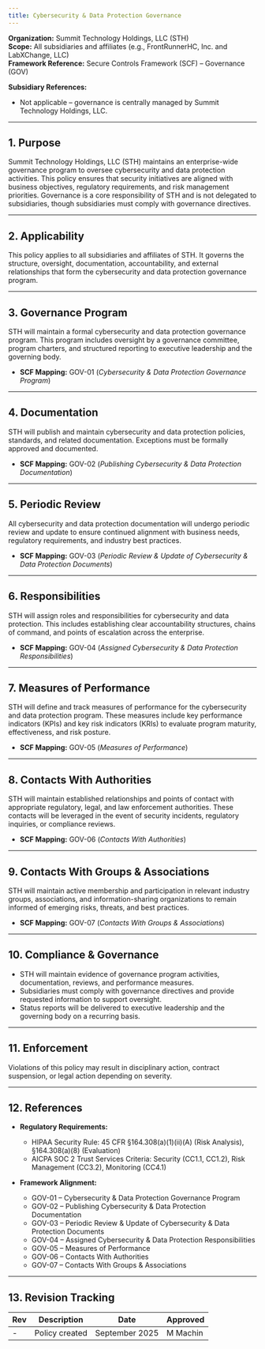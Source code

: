 ```yaml
---
title: Cybersecurity & Data Protection Governance
---
```


**Organization:** Summit Technology Holdings, LLC (STH)  
**Scope:** All subsidiaries and affiliates (e.g., FrontRunnerHC, Inc. and LabXChange, LLC)  
**Framework Reference:** Secure Controls Framework (SCF) – Governance (GOV)

**Subsidiary References:**  

- Not applicable – governance is centrally managed by Summit Technology Holdings, LLC.  

---

## 1. Purpose

Summit Technology Holdings, LLC (STH) maintains an enterprise-wide governance program to oversee cybersecurity and data protection activities. This policy ensures that security initiatives are aligned with business objectives, regulatory requirements, and risk management priorities. Governance is a core responsibility of STH and is not delegated to subsidiaries, though subsidiaries must comply with governance directives.  

---

## 2. Applicability

This policy applies to all subsidiaries and affiliates of STH. It governs the structure, oversight, documentation, accountability, and external relationships that form the cybersecurity and data protection governance program.  

---

## 3. Governance Program

STH will maintain a formal cybersecurity and data protection governance program. This program includes oversight by a governance committee, program charters, and structured reporting to executive leadership and the governing body.  

- **SCF Mapping:** GOV-01 (*Cybersecurity & Data Protection Governance Program*)  

---

## 4. Documentation

STH will publish and maintain cybersecurity and data protection policies, standards, and related documentation. Exceptions must be formally approved and documented.  

- **SCF Mapping:** GOV-02 (*Publishing Cybersecurity & Data Protection Documentation*)  

---

## 5. Periodic Review

All cybersecurity and data protection documentation will undergo periodic review and update to ensure continued alignment with business needs, regulatory requirements, and industry best practices.  

- **SCF Mapping:** GOV-03 (*Periodic Review & Update of Cybersecurity & Data Protection Documents*)  

---

## 6. Responsibilities

STH will assign roles and responsibilities for cybersecurity and data protection. This includes establishing clear accountability structures, chains of command, and points of escalation across the enterprise.  

- **SCF Mapping:** GOV-04 (*Assigned Cybersecurity & Data Protection Responsibilities*)  

---

## 7. Measures of Performance

STH will define and track measures of performance for the cybersecurity and data protection program. These measures include key performance indicators (KPIs) and key risk indicators (KRIs) to evaluate program maturity, effectiveness, and risk posture.  

- **SCF Mapping:** GOV-05 (*Measures of Performance*)  

---

## 8. Contacts With Authorities

STH will maintain established relationships and points of contact with appropriate regulatory, legal, and law enforcement authorities. These contacts will be leveraged in the event of security incidents, regulatory inquiries, or compliance reviews.  

- **SCF Mapping:** GOV-06 (*Contacts With Authorities*)  

---

## 9. Contacts With Groups & Associations

STH will maintain active membership and participation in relevant industry groups, associations, and information-sharing organizations to remain informed of emerging risks, threats, and best practices.  

- **SCF Mapping:** GOV-07 (*Contacts With Groups & Associations*)  

---

## 10. Compliance & Governance

- STH will maintain evidence of governance program activities, documentation, reviews, and performance measures.  
- Subsidiaries must comply with governance directives and provide requested information to support oversight.  
- Status reports will be delivered to executive leadership and the governing body on a recurring basis.  

---

## 11. Enforcement

Violations of this policy may result in disciplinary action, contract suspension, or legal action depending on severity.  

---

## 12. References

- **Regulatory Requirements:**  
  - HIPAA Security Rule: 45 CFR §164.308(a)(1)(ii)(A) (Risk Analysis), §164.308(a)(8) (Evaluation)  
  - AICPA SOC 2 Trust Services Criteria: Security (CC1.1, CC1.2), Risk Management (CC3.2), Monitoring (CC4.1)  

- **Framework Alignment:**  
  - GOV-01 – Cybersecurity & Data Protection Governance Program  
  - GOV-02 – Publishing Cybersecurity & Data Protection Documentation  
  - GOV-03 – Periodic Review & Update of Cybersecurity & Data Protection Documents  
  - GOV-04 – Assigned Cybersecurity & Data Protection Responsibilities  
  - GOV-05 – Measures of Performance  
  - GOV-06 – Contacts With Authorities  
  - GOV-07 – Contacts With Groups & Associations  

---

## 13. Revision Tracking

| Rev | Description   | Date          | Approved |
| --- | ------------- | ------------- | -------- |
| -   | Policy created | September 2025 | M Machin |
